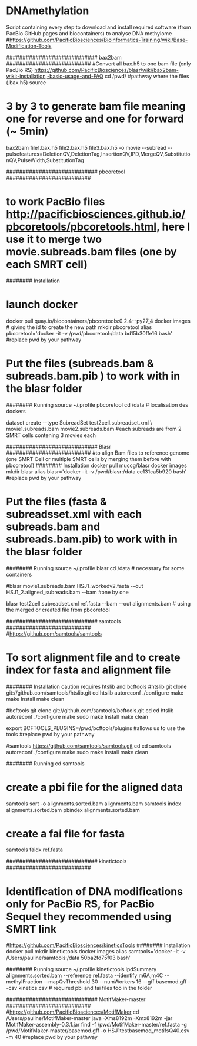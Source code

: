 # DNAmethylation
Script containing every step to download and install required software (from PacBio GitHub pages and biocontainers) to analyse DNA methylome 
#https://github.com/PacificBiosciences/Bioinformatics-Training/wiki/Base-Modification-Tools


############################ bax2bam ##########################
#Convert all bax.h5 to one bam file (only PacBio RS) https://github.com/PacificBiosciences/blasr/wiki/bax2bam-wiki:-installation,-basic-usage-and-FAQ
cd /pwd/ #pathway where the files (.bax.h5) source

# 3 by 3 to generate bam file meaning one for reverse and one for forward (~ 5min)
bax2bam file1.bax.h5 file2.bax.h5 file3.bax.h5 -o movie --subread --pulsefeatures=DeletionQV,DeletionTag,InsertionQV,IPD,MergeQV,SubstitutionQV,PulseWidth,SubstitutionTag



############################ pbcoretool ##########################
# to work PacBio files http://pacificbiosciences.github.io/pbcoretools/pbcoretools.html, here I use it to merge two movie.subreads.bam files (one by each SMRT cell)

######## Installation
# launch docker
docker pull quay.io/biocontainers/pbcoretools:0.2.4--py27_4
docker images # giving the id to create the new path
mkdir pbcoretool
alias pbcoretool='docker -it -v /pwd/pbcoretool:/data bd15b30ffe16 bash' #replace pwd by your pathway

# Put the files (subreads.bam & subreads.bam.pib ) to work with in the blasr folder 

######## Running
source ~/.profile
pbcoretool
cd /data  # localisation des dockers

dataset create --type SubreadSet test2cell.subreadset.xml \ movie1.subreads.bam movie2.subreads.bam #each subreads are from 2 SMRT cells contening 3 movies each



############################ Blasr ########################## 
#to align Bam files to reference genome (one SMRT Cell or multiple SMRT cells by merging them before with pbcoretool)
######## Installation
docker pull muccg/blasr
docker images
mkdir blasr
alias blasr='docker -it -v /pwd/blasr:/data ce131ca5b920 bash' #replace pwd by your pathway

# Put the files (fasta & subreadsset.xml with each subreads.bam and subreads.bam.pib) to work with in the blasr folder

######## Running
source ~/.profile
blasr
cd /data  # necessary for some containers


#blasr movie1.subreads.bam HSJ1_workedv2.fasta --out HSJ1_2.aligned_subreads.bam --bam #one by one

blasr test2cell.subreadset.xml ref.fasta --bam --out alignments.bam  # using the merged or created file from pbcoretool



############################ samtools ##########################  
#https://github.com/samtools/samtools
# To sort alignment file and to create index for fasta and alignment file

######## Installation caution requires htslib and bcftools
#htslib
git clone git://github.com/samtools/htslib.git
cd htslib
autoreconf
./configure
make
make Install
make clean

#bcftools
git clone git://github.com/samtools/bcftools.git
cd
cd htslib
autoreconf
./configure
make
sudo make Install
make clean

export BCFTOOLS_PLUGINS=/pwd/bcftools/plugins #allows us to use the tools #replace pwd by your pathway

#samtools https://github.com/samtools/samtools.git
cd
cd samtools
autoreconf
./configure
make
sudo make Install
make clean

######## Running
cd samtools
# create a pbi file for the aligned data
samtools sort -o alignments.sorted.bam alignments.bam
samtools index  alignments.sorted.bam
pbindex alignments.sorted.bam

# create a fai file for fasta
samtools faidx ref.fasta

############################ kinetictools ########################## 
# Identification of DNA modifications only for PacBio RS, for PacBio Sequel they recommended using SMRT link
#https://github.com/PacificBiosciences/kineticsTools
######## Installation
docker pull 
mkdir kinetictools
docker images
alias samtools='docker -it -v /Users/pauline/samtools:/data 50ba2fd75f03 bash'


######## Running
source ~/.profile
kinetictools
ipdSummary alignments.sorted.bam --reference ref.fasta --identify m6A,m4C --methylFraction --mapQvThreshold 30 --numWorkers 16 --gff basemod.gff  --csv kinetics.csv # required pbi and fai files too in the folder



############################ MotifMaker-master  ##########################
#https://github.com/PacificBiosciences/MotifMaker
cd /Users/pauline/MotifMaker-master
java -Xms8192m -Xmx8192m -jar MotifMaker-assembly-0.3.1.jar find -f /pwd/MotifMaker-master/ref.fasta  -g /pwd/MotifMaker-master/basemod.gff  -o HSJ1testbasemod_motifsQ40.csv -m 40 #replace pwd by your pathway
